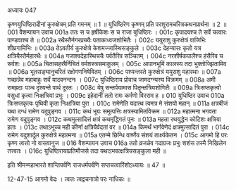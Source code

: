 अध्यायः 047

कृष्णयुधिष्ठिरादीनां कुरुक्षेत्रम् प्रति गमनम् ॥ 1 ॥ युधिष्ठिरेण कृष्णम् प्रति परशुरामचरित्रकथनप्रार्थना ॥ 2 ॥
001	वैशम्पायन उवाच 
001a	ततः स च हृषीकेशः स च राजा युधिष्ठिरः ।
001c	कृपादयश्च ते सर्वे चत्वारः पाण्डवाश्च ते ॥
002a	रथैस्तैर्नगरप्रख्यैः पताकाध्वजशोभितैः ।
002c	ययुराशु कुरुक्षेत्रं वाजिभिः शीघ्रगामिभिः ॥
003a	तेऽवतीर्य कुरुक्षेत्रे केशमज्जास्थिसङ्कुले ।
003c	देहन्यासः कृतो यत्र क्षत्रियैस्तैर्महारथैः ॥
004a	गजाश्वदेहास्थिचयैः पर्वतैरिव सञ्चितम् ।
004c	नरशीर्षकपालैश्च हंसैरिव च सर्वशः ॥
005a	चितासहस्रैर्निचितं वर्मशस्त्रसमाकुलम् ।
005c	आपानभूमिं कालस्य तदा भुक्तोज्झितामिव ॥
006a	भूतसङ्घानुचरितं रक्षोगणनिषेवितम् ।
006c	पश्यन्तस्ते कुरुक्षेत्रं ययुराशु महारथाः ॥
007a	गच्छन्नेव महाबाहुः सर्वं यादवनन्दनः ।
007c	युधिष्ठिराय प्रोवाच जामदग्न्यस्य विक्रमम् ॥
008a	अमी रामह्रदाः पञ्च दृश्यन्ते पार्थ दूरतः ।
008c	येषु सन्तर्पयामास पितॄन्क्षत्रियशोणितैः ॥
009a	त्रिःसप्तकृत्वो वसुधां कृत्वा निःक्षत्रियां प्रभुः ।
009c	इहेदानीं ततो रामः कर्मणो विरराम ह ॥
010	युधिष्ठिर उवाच 
010a	त्रिःसप्तकृत्वः पृथिवी कृता निःक्षत्रिया पुरा ।
010c	रामेणेति यदात्थ त्वमत्र मे संशयो महान् ॥
011a	क्षत्रबीजं यथा दग्धं रामेण यदुपुङ्गव ।
011c	कथं भूयः समुत्पत्तिः क्षत्रस्यामितविक्रम ॥
012a	महात्मना भगवता रामेण यदुपुङ्गव ।
012c	कथमुत्सादित्तं क्षत्रं कथमृद्धिगतं पुनः ॥
013a	महता रथयुद्धेन कोटिशः क्षत्रिया हताः ।
013c	तथाऽभूच्च मही कीर्णा क्षत्रियैर्वदतां वर ॥
014a	किमर्थं भार्गवेणेदं क्षत्रमुत्सादितं पुरा ।
014c	रामेण यदुशार्दूल कुरुक्षेत्रे महात्मना ॥
015a	एतन्मे छिन्धि वार्ष्णेय संशयं तार्क्ष्यकेतन ।
015c	आगमो हि परः कृष्ण त्वत्तो नो वासवानुज ॥
016	वैशम्पायन उवाच 
016a	ततो व्रजन्नेव गदाग्रजः प्रभुः शशंस तस्मै निखिलेन तत्त्वतः ।
016c	युधिष्ठिरायाप्रतिमौजसे तदा यथाऽभवत्क्षत्रियसङ्कुला मही ॥ 

इति श्रीमन्महाभारते शान्तिपर्वणि राजधर्मपर्वणि सप्तचत्वारिंशोऽध्यायः ॥ 47 ॥

12-47-15 आगमो वेदः । त्वत्तः त्वद्वचनात्रो परः नाधिकः ॥
